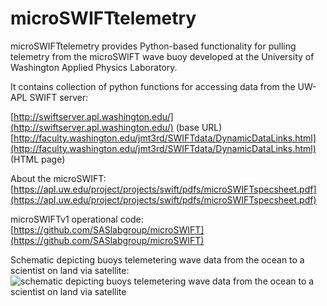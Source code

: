 # microSWIFTtelemetry
microSWIFTtelemetry provides Python-based functionality for pulling telemetry from the microSWIFT wave buoy developed at the University of Washington Applied Physics Laboratory. 

It contains collection of python functions for accessing data from the UW-APL SWIFT server:

[http://swiftserver.apl.washington.edu/](http://swiftserver.apl.washington.edu/) (base URL)
[http://faculty.washington.edu/jmt3rd/SWIFTdata/DynamicDataLinks.html](http://faculty.washington.edu/jmt3rd/SWIFTdata/DynamicDataLinks.html) (HTML page)

About the microSWIFT: [https://apl.uw.edu/project/projects/swift/pdfs/microSWIFTspecsheet.pdf](https://apl.uw.edu/project/projects/swift/pdfs/microSWIFTspecsheet.pdf)

microSWIFTv1 operational code: [https://github.com/SASlabgroup/microSWIFT](https://github.com/SASlabgroup/microSWIFT)

Schematic depicting buoys telemetering wave data from the ocean to a scientist on land via satellite:
![schematic depicting buoys telemetering wave data from the ocean to a scientist on land via satellite](./docs/imgs/how_telemetry_works.png)
